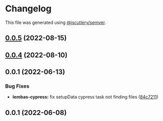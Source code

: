 # Changelog

This file was generated using [@jscutlery/semver](https://github.com/jscutlery/semver).

## [0.0.5](https://github.com/hirezio/lembas/compare/lembas-cypress-0.0.4...lembas-cypress-0.0.5) (2022-08-15)



## [0.0.4](https://github.com/hirezio/lembas/compare/lembas-cypress-0.0.3...lembas-cypress-0.0.4) (2022-08-10)



## 0.0.1 (2022-06-13)


### Bug Fixes

* **lembas-cypress:** fix setupData cypress task not finding files ([84c7211](https://github.com/hirezio/lembas/commit/84c7211989400db72c8af89bdca7db61babd07a8))



## 0.0.1 (2022-06-08)
